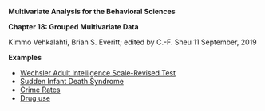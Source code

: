 **Multivariate Analysis for the Behavioral Sciences**

**Chapter 18: Grouped Multivariate Data**

Kimmo Vehkalahti, Brian S. Everitt; edited by C.-F. Sheu
11 September, 2019

**Examples**
 - [Wechsler Adult Intelligence Scale-Revised Test](WAISRT.md)
 - [Sudden Infant Death Syndrome](SIDS.md)
 - [Crime Rates](Crime_rate.md)
 - [Drug use](Drug_use.md)
